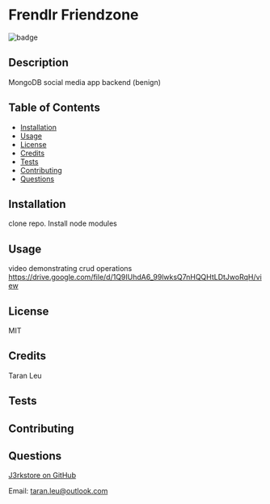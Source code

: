 # Frendlr Friendzone

![badge](https://img.shields.io/badge/license-MIT-ff69b4)



## Description
MongoDB social media app backend (benign)


## Table of Contents 

- [Installation](#installation)
- [Usage](#usage)
- [License](#license)
- [Credits](#credits)
- [Tests](#tests)
- [Contributing](#contributing)
- [Questions](#questions)

## Installation
clone repo.  Install node modules


## Usage
video demonstrating crud operations
https://drive.google.com/file/d/1Q9IUhdA6_99lwksQ7nHQQHtLDtJwoRqH/view


## License
MIT


## Credits
Taran Leu


## Tests



## Contributing



## Questions
[J3rkstore on GitHub](https://github.com/J3rkstore)

Email: taran.leu@outlook.com
